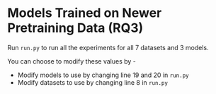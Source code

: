 # Models Trained on Newer Pretraining Data (RQ3)

Run `run.py` to run all the experiments for all 7 datasets and 3 models.

You can choose to modify these values by -
- Modify models to use by changing line 19 and 20 in `run.py`
- Modify datasets to use by changing line 8 in `run.py`